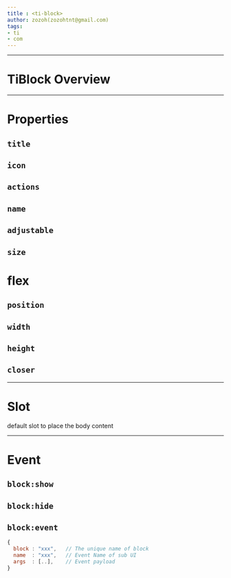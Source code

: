 ```yaml
---
title : <ti-block>
author: zozoh(zozohtnt@gmail.com)
tags:
- ti
- com
---
```


-------------------------------------------------
# TiBlock Overview

-------------------------------------------------
# Properties

## `title`

## `icon`

## `actions`

## `name`

## `adjustable`

## `size`

# flex

## `position`

## `width`

## `height`

## `closer`

-------------------------------------------------
# Slot

default slot to place the body content

-------------------------------------------------
# Event

## `block:show`

## `block:hide`

## `block:event`

```js
{
  block : "xxx",   // The unique name of block
  name  : "xxx",   // Event Name of sub UI
  args  : [..],    // Event payload
}
```